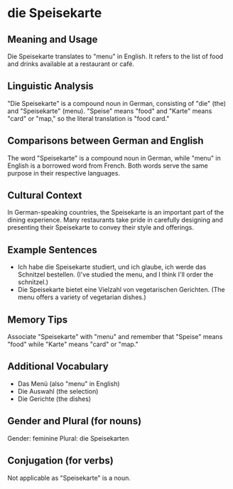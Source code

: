 # die Speisekarte
## Meaning and Usage
Die Speisekarte translates to "menu" in English. It refers to the list of food and drinks available at a restaurant or café.

## Linguistic Analysis
"Die Speisekarte" is a compound noun in German, consisting of "die" (the) and "Speisekarte" (menu). "Speise" means "food" and "Karte" means "card" or "map," so the literal translation is "food card."

## Comparisons between German and English
The word "Speisekarte" is a compound noun in German, while "menu" in English is a borrowed word from French. Both words serve the same purpose in their respective languages.

## Cultural Context
In German-speaking countries, the Speisekarte is an important part of the dining experience. Many restaurants take pride in carefully designing and presenting their Speisekarte to convey their style and offerings.

## Example Sentences
- Ich habe die Speisekarte studiert, und ich glaube, ich werde das Schnitzel bestellen. (I've studied the menu, and I think I'll order the schnitzel.)
- Die Speisekarte bietet eine Vielzahl von vegetarischen Gerichten. (The menu offers a variety of vegetarian dishes.)

## Memory Tips
Associate "Speisekarte" with "menu" and remember that "Speise" means "food" while "Karte" means "card" or "map."

## Additional Vocabulary
- Das Menü (also "menu" in English)
- Die Auswahl (the selection)
- Die Gerichte (the dishes)

## Gender and Plural (for nouns)
Gender: feminine
Plural: die Speisekarten

## Conjugation (for verbs)
Not applicable as "Speisekarte" is a noun.